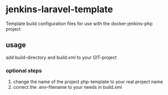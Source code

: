 # jenkins-laravel-template
Template build configuration files for use with the docker-jenkins-php project

## usage
add build-directory and build.xml to your GIT-project

### optional steps
1. change the name of the project php-template to your real project name
2. correct the .env-filename to your needs in build.xml

